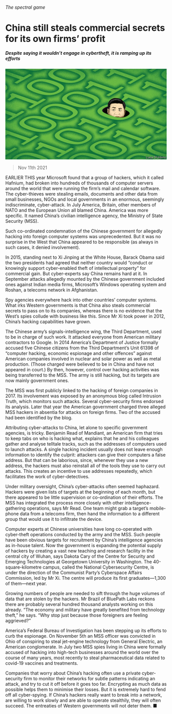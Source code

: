 ###### The spectral game

# China still steals commercial secrets for its own firms’ profit 

##### Despite saying it wouldn’t engage in cybertheft, it is ramping up its efforts 

![image](images/20211113_CND001_0.jpg) 

> Nov 11th 2021 

EARLIER THIS year Microsoft found that a group of hackers, which it called Hafnium, had broken into hundreds of thousands of computer servers around the world that were running the firm’s mail and calendar software. The cyber-thieves were stealing emails, documents and other data from small businesses, NGOs and local governments in an enormous, seemingly indiscriminate, cyber-attack. In July America, Britain, other members of NATO and the European Union all blamed China. America was more specific. It named China’s civilian intelligence agency, the Ministry of State Security (MSS).

Such co-ordinated condemnation of the Chinese government for allegedly hacking into foreign computer systems was unprecedented. But it was no surprise in the West that China appeared to be responsible (as always in such cases, it denied involvement).


In 2015, standing next to Xi Jinping at the White House, Barack Obama said the two presidents had agreed that neither country would “conduct or knowingly support cyber-enabled theft of intellectual property” for commercial gain. But cyber-experts say China remains hard at it. In September attacks allegedly mounted by the Chinese government included ones against Indian media firms, Microsoft’s Windows operating system and Roshan, a telecoms network in Afghanistan.

Spy agencies everywhere hack into other countries’ computer systems. What irks Western governments is that China also steals commercial secrets to pass on to its companies, whereas there is no evidence that the West’s spies collude with business like this. Since Mr Xi took power in 2012, China’s hacking capabilities have grown.

The Chinese army’s signals-intelligence wing, the Third Department, used to be in charge of such work. It attacked everyone from American military contractors to Google. In 2014 America’s Department of Justice formally accused five Chinese citizens from the Third Department’s Unit 61398 of “computer hacking, economic espionage and other offences” against American companies involved in nuclear and solar power as well as metal production. (Those charged were believed to be in China and have not appeared in court.) By then, however, control over hacking activities was being transferred to the MSS. The army is still hacking, but its targets are now mainly government ones.

The MSS was first publicly linked to the hacking of foreign companies in 2017. Its involvement was exposed by an anonymous blog called Intrusion Truth, which monitors such attacks. Several cyber-security firms endorsed its analysis. Later that year the American government charged three alleged MSS hackers in absentia for attacks on foreign firms. Two of the accused had been identified by the blog.

Attributing cyber-attacks to China, let alone to specific government agencies, is tricky. Benjamin Read of Mandiant, an American firm that tries to keep tabs on who is hacking what, explains that he and his colleagues gather and analyse telltale tracks, such as the addresses of computers used to launch attacks. A single hacking incident usually does not leave enough information to identify the culprit: attackers can give their computers a false address. But that can be laborious, since, whenever they use a new address, the hackers must also reinstall all of the tools they use to carry out attacks. This creates an incentive to use addresses repeatedly, which facilitates the work of cyber-detectives.

Under military oversight, China’s cyber-attacks often seemed haphazard. Hackers were given lists of targets at the beginning of each month, but there appeared to be little supervision or co-ordination of their efforts. The MSS has integrated the process more closely with other intelligence-gathering operations, says Mr Read. One team might grab a target’s mobile-phone data from a telecoms firm, then hand the information to a different group that would use it to infiltrate the device.

Computer experts at Chinese universities have long co-operated with cyber-theft operations conducted by the army and the MSS. Such people have been obvious targets for recruitment by China’s intelligence agencies as in-house talent. Now the government is expanding the potential supply of hackers by creating a vast new teaching and research facility in the central city of Wuhan, says Dakota Cary of the Centre for Security and Emerging Technologies at Georgetown University in Washington. The 40-square-kilometre campus, called the National Cybersecurity Centre, is under the direction of the Communist Party’s Cyberspace Affairs Commission, led by Mr Xi. The centre will produce its first graduates—1,300 of them—next year.

Growing numbers of people are needed to sift through the huge volumes of data that are stolen by the hackers. Mr Brazil of BluePath Labs reckons there are probably several hundred thousand analysts working on this already. “The economy and military have greatly benefited from technology theft,” he says. “Why stop just because those foreigners are feeling aggrieved?”

America’s Federal Bureau of Investigation has been stepping up its efforts to curb the espionage. On November 5th an MSS officer was convicted in Ohio of conspiring to steal jet-engine technology from General Electric, an American conglomerate. In July two MSS spies living in China were formally accused of hacking into high-tech businesses around the world over the course of many years, most recently to steal pharmaceutical data related to covid-19 vaccines and treatments.

Companies that worry about China’s hacking often use a private cyber-security firm to monitor their networks for subtle patterns indicating an attack, and try to cut it off before it goes too far. Encrypting as much data as possible helps them to minimise their losses. But it is extremely hard to fend off all cyber-spying. If China’s hackers really want to break into a network, are willing to work slowly and are able to operate stealthily, they will often succeed. The entreaties of Western governments will not deter them. ■


